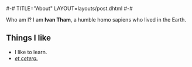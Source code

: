#-#
TITLE="About"
LAYOUT=layouts/post.dhtml
#-#

Who am I? I am **Ivan Tham**, a humble homo sapiens who lived in the Earth.

Things I like
-------------
 - I like to learn.
 - [*et cetera.*](/more)
